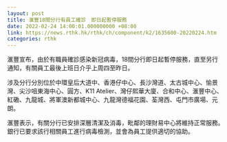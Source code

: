 ```yaml
---
layout: post
title: 滙豐18間分行有員工確診　即日起暫停服務
date: 2022-02-24 14:00:01.000000000 +08:00
link: https://news.rthk.hk/rthk/ch/component/k2/1635600-20220224.htm
categories: rthk
---
```


滙豐宣布，由於有職員確診感染新冠病毒，18間分行即日起暫停服務，直至另行通知，有關員工最後上班日介乎上周四至昨日。

涉及分行分別位於中環皇后大道中、香港仔中心、長沙灣道、太古城中心、愉景灣、尖沙咀東海中心、圓方、K11 Atelier、灣仔熙華大廈、合和中心、滙豐中心、紅磡、九龍城、將軍澳新都城中心、九龍灣德福花園、荃灣西、屯門市廣場、元朗。
 
滙豐表示，有關分行已安排深層清潔及消毒，毗鄰的理財易中心將維持正常服務。銀行已要求該行相關員工進行病毒檢測，並會為員工提供適切的協助。
